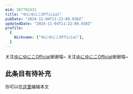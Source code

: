 ```yaml
---
mid: 387792431
title: "ゆにゆにこOfficial"
pubDate: "2024-11-04T11:22:09.038Z"
updatedDate: "2024-11-04T11:22:09.038Z"
profile:
  {
    Nickname: ["ゆにゆにこOfficial"],
  }
---
```


关注[ゆにゆにこOfficial](https://space.bilibili.com/387792431)谢谢喵~ 关注[ゆにゆにこOfficial](https://space.bilibili.com/387792431)谢谢喵~

## 此条目有待补充
你可以在[这里](https://github.com/Yuhanawa/VTuber.ICU-Content/edit/master/v/ゆにゆにこOfficial/index.md)编辑本文

